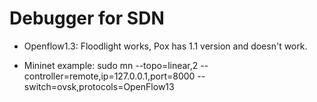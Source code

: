 Debugger for SDN
================

*	Openflow1.3: Floodlight works, Pox has 1.1 version and doesn't work.

*	Mininet example: sudo mn --topo=linear,2 --controller=remote,ip=127.0.0.1,port=8000 --switch=ovsk,protocols=OpenFlow13

